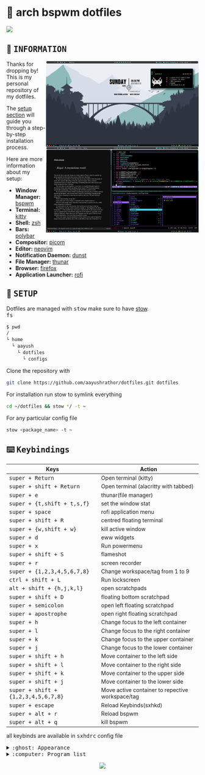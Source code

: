 # :cartwheeling: arch bspwm dotfiles

<p >
 <img  src="https://visitor-badge.glitch.me/badge?page_id=aayushrathor/dotfiles.visitor-badge" >  
 <img  alt="" src="https://img.shields.io/github/repo-size/aayushrathor/dotfiles?style=flat&label=repo-size&color=fb9199&labelColor=1d212a"/>
</p>

<!-- INFORMATION -->
## :herb: <samp>INFORMATION</samp> <img alt="" align="right" src="https://badges.pufler.dev/visits/janleigh/dotfiles?style=for-the-badge&color=A7D9B2&logoColor=white&labelColor=1C2325"/>

   <img src="https://raw.githubusercontent.com/aayushrathor/dotfiles/main/showcase.png" alt="Rice Showcase" align="right" width="400px">

   Thanks for dropping by! This is my personal repository of my dotfiles.

   The [setup section](#-setup) will guide you through a step-by-step installation process.
   
   Here are more information about my setup:

   - **Window Manager:** [bspwm](https://github.com/baskerville/bspwm)
   - **Terminal:** [kitty](https://github.com/kovidgoyal/kitty)
   - **Shell:** [zsh](https://www.zsh.org/)
   - **Bars:** [polybar](https://github.com/polybar/polybar)
   - **Compositor:** [picom](https://github.com/yshui/picom)
   - **Editor:** [neovim](https://github.com/neovim/neovim)
   - **Notification Daemon:** [dunst](https://github.com/dunst-project/dunst)
   - **File Manager:** [thunar](https://github.com/xfce-mirror/thunar)
   - **Browser:** [firefox]()
   - **Application Launcher:** [rofi](https://github.com/davatorium/rofi)

<!-- SETUP -->
## :wrench: <samp>SETUP</samp>

Dotfiles are managed with <kbd>stow</kbd> make sure to have [stow](https://github.com/aspiers/stow).<br>
<kbd>fs</kbd>
```sh
$ pwd
/
└ home
  └ aayush
    └ dotfiles
      └ configs
```

Clone the repository with
```sh
git clone https://github.com/aayushrathor/dotfiles.git dotfiles
```
For installation run stow to symlink everything
```sh
cd ~/dotfiles && stow */ -t ~
```
For any particular config file
```sh
stow <package_name> -t ~
```

## :keyboard: <samp>Keybindings</samp>

| Keys | Action |
| --- | --- |
| <kbd>super + Return</kbd> | Open terminal (kitty) |
| <kbd>super + shift + Return</kbd> | Open terminal (alacritty with tabbed) |
| <kbd>super + e</kbd> | thunar(file manager) |
| <kbd>super + {t,shift + t,s,f}</kbd> | set the window stat |
| <kbd>super + space</kbd> | rofi application menu |
| <kbd>super + shift + R</kbd> | centred floating terminal |
| <kbd>super + {w,shift + w}</kbd> | kill active window |
| <kbd>super + d</kbd> | eww widgets |
| <kbd>super + x</kbd> | Run powermenu |
| <kbd>super + shift + S</kbd> | flameshot |
| <kbd>super + r</kbd> | screen recorder |
| <kbd>super + {1,2,3,4,5,6,7,8}</kbd> | Change workspace/tag from 1 to 9 |
| <kbd>ctrl + shift + L</kbd> | Run lockscreen |
| <kbd>alt + shift + {h,j,k,l}</kbd> | open scratchpads |
| <kbd>super + shift + D</kbd> | floating bottom scratchpad |
| <kbd>super + semicolon</kbd> | open left floating scratchpad |
| <kbd>super + apostrophe</kbd> | open right floating scratchpad |
| <kbd>super + h</kbd> | Change focus to the left container |
| <kbd>super + l</kbd> | Change focus to the right container |
| <kbd>super + k</kbd> | Change focus to the upper container |
| <kbd>super + j</kbd> | Change focus to the lower container |
| <kbd>super + shift + h</kbd> | Move container to the left side |
| <kbd>super + shift + l</kbd> | Move container to the right side |
| <kbd>super + shift + k</kbd> | Move container to the upper side |
| <kbd>super + shift + j</kbd> | Move container to the lower side |
| <kbd>super + shift + {1,2,3,4,5,6,7,8}</kbd> | Move active container to repective workspace/tag |
| <kbd>super + escape</kbd> | Reload Keybinds(sxhkd) |
| <kbd>super + alt + r</kbd> | Reload bspwm |
| <kbd>super + alt + q</kbd> | kill bspwm |

all keybinds are available in <kbd>sxhdrc</kbd> config file

<details>
 <summary><kbd>:ghost: <samp>Appearance</samp></kbd></summary>
 <div>
 
Install the following <kbd>theme</kbd>, <kbd>icon pack</kbd>, <kbd>cursor</kbd> and <kbd>fonts</kbd> for overall appearance.

- GTK Theme : [Qogir theme](https://github.com/vinceliuice/Qogir-theme)
- Icon Theme : [Papirus icon theme](https://github.com/PapirusDevelopmentTeam/papirus-icon-theme)
- Cursor Theme : [Oreo cursor theme](https://github.com/varlesh/oreo-cursors)
- Fonts : JetBrains Nerd Fonts, Fira Code, and CaskaydiaCove Nerd Fonts

 </div>
</details>


<details>
 <summary><kbd>:computer: <samp>Program list</samp></kbd></summary>
 <div>
 
| Program | Name |
| --- | --- |
| Window Manger | [bspwm](https://github.com/baskerville/bspwm) |
| Bar | [polybar](https://github.com/polybar/polybar) |
| Compositor | [picom-jonaburg-fix](https://github.com/jonaburg/picom) |
| Launcher | [rofi](https://github.com/davatorium/rofi) |
| Wallpaper manager | [feh](https://feh.finalrewind.org/) |
| Music Visualizer | [cava](https://github.com/karlstav/cava) |
| Lockscreen | [i3lock-color](https://github.com/Raymo111/i3lock-color) |
| Terminal Emulator | [Alacritty](https://github.com/alacritty/alacritty) |
| Shell | [zsh](https://www.zsh.org) |
| Notification daemon | [dunst](https://dunst-project.org/) |
| Scratch pad | [tdrop](https://github.com/noctuid/tdrop) |

list of all programs I use can be found here [program-list](https://github.com/aayushrathor/dotfiles/blob/main/packages)<br>

 </div>
</details>

<p align="center">
   <img src="https://raw.githubusercontent.com/catppuccin/catppuccin/dev/assets/footers/gray0_ctp_on_line.svg?sanitize=true"/>
</p>
